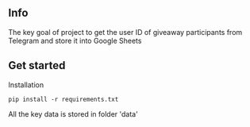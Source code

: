 ## Info
The key goal of project to get the user ID of giveaway participants from Telegram and store it into Google Sheets

## Get started

Installation
```shell
pip install -r requirements.txt
```


All the key data is stored in folder 'data'